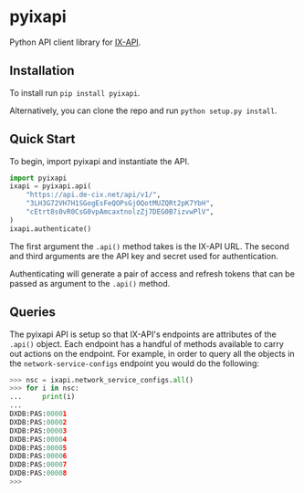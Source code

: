# pyixapi

Python API client library for [IX-API](https://ix-api.net/).

## Installation

To install run `pip install pyixapi`.

Alternatively, you can clone the repo and run `python setup.py install`.

## Quick Start

To begin, import pyixapi and instantiate the API.

```python
import pyixapi
ixapi = pyixapi.api(
    "https://api.de-cix.net/api/v1/",
    "3LH3G72VH7H1SGogEsFeQOPsGjOQotMUZQRt2pK7YbH",
    "cEtrt8s0vR0CsG0vpAmcaxtnolzZj7DEG0B7izvwPlV",
)
ixapi.authenticate()
```

The first argument the `.api()` method takes is the IX-API URL. The second and
third arguments are the API key and secret used for authentication.

Authenticating will generate a pair of access and refresh tokens that can be
passed as argument to the `.api()` method.


## Queries

The pyixapi API is setup so that IX-API's endpoints are attributes of the
`.api()` object. Each endpoint has a handful of methods available to carry out
actions on the endpoint. For example, in order to query all the objects in the
`network-service-configs` endpoint you would do the following:

```python
>>> nsc = ixapi.network_service_configs.all()
>>> for i in nsc:
...     print(i)
...
DXDB:PAS:00001
DXDB:PAS:00002
DXDB:PAS:00003
DXDB:PAS:00004
DXDB:PAS:00005
DXDB:PAS:00006
DXDB:PAS:00007
DXDB:PAS:00008
>>>
```
